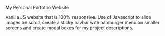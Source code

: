 My Personal Portoflio Website

Vanilla JS website that is 100% responsive. Use of Javascript to slide images on scroll, create a sticky navbar with hamburger menu on smaller screens and create modal boxes for my project descriptions.
